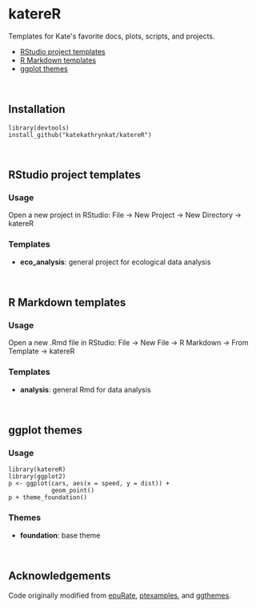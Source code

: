 # katereR

Templates for Kate's favorite docs, plots, scripts, and projects.

- [RStudio project templates](#rstudio-project-templates)
- [R Markdown templates](#r-markdown-templates)
- [ggplot themes](#ggplot-themes)

<br>

## Installation

```
library(devtools)
install_github("katekathrynkat/katereR")
```

<br>

## RStudio project templates

### Usage

Open a new project in RStudio: File -> New Project -> New Directory -> katereR

### Templates

- **eco_analysis**: general project for ecological data analysis

<br>

## R Markdown templates

### Usage

Open a new .Rmd file in RStudio: File -> New File -> R Markdown -> From Template -> katereR

### Templates

- **analysis**: general Rmd for data analysis

<br>

## ggplot themes

### Usage

```
library(katereR)
library(ggplot2)
p <- ggplot(cars, aes(x = speed, y = dist)) +
            geom_point()
p + theme_foundation()
```

### Themes

- **foundation**: base theme

<br>

## Acknowledgements

Code originally modified from [epuRate](https://github.com/holtzy/epuRate), [ptexamples](https://github.com/rstudio/ptexamples), and [ggthemes](https://github.com/jrnold/ggthemes).
